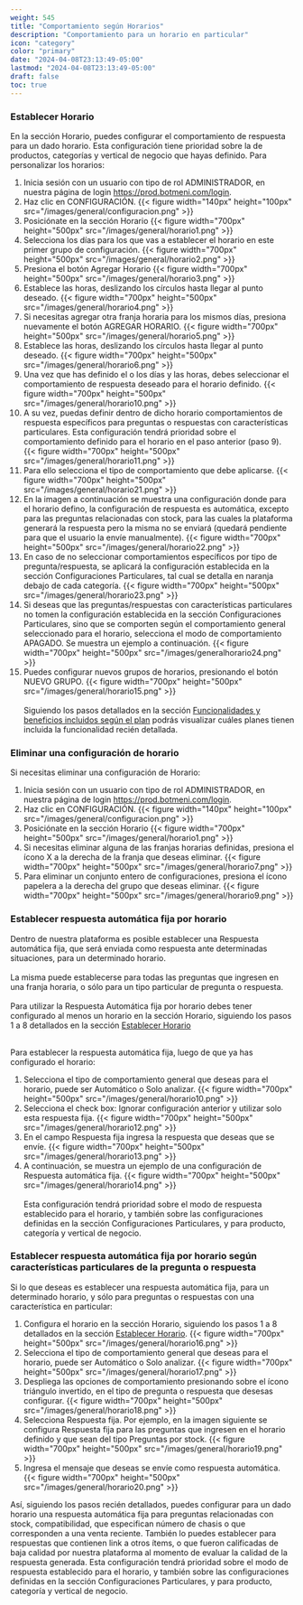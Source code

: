 ```yaml
---
weight: 545
title: "Comportamiento según Horarios"
description: "Comportamiento para un horario en particular"
icon: "category"
color: "primary"
date: "2024-04-08T23:13:49-05:00"
lastmod: "2024-04-08T23:13:49-05:00"
draft: false
toc: true
---
```

### Establecer Horario

En la sección Horario, puedes configurar el comportamiento de respuesta para un dado horario. Esta configuración tiene prioridad sobre la de productos, categorías y vertical de negocio que hayas definido.
Para personalizar los horarios:
1. Inicia sesión con un usuario con tipo de rol ADMINISTRADOR, en nuestra página de login <https://prod.botmeni.com/login>.
2. Haz clic en CONFIGURACIÓN.
{{< figure width="140px" height="100px" src="/images/general/configuracion.png" >}}
3. Posiciónate en la sección Horario
{{< figure width="700px" height="500px" src="/images/general/horario1.png" >}}
4. Selecciona los días para los que vas a establecer el horario en este primer grupo de configuración.
{{< figure width="700px" height="500px" src="/images/general/horario2.png" >}}
5. Presiona el botón Agregar Horario
{{< figure width="700px" height="500px" src="/images/general/horario3.png" >}}
6. Establece las horas, deslizando los círculos hasta llegar al punto deseado.
{{< figure width="700px" height="500px" src="/images/general/horario4.png" >}}
7. Si necesitas agregar otra franja horaria para los mismos días, presiona nuevamente el botón AGREGAR HORARIO.
{{< figure width="700px" height="500px" src="/images/general/horario5.png" >}}
8. Establece las horas, deslizando los círculos hasta llegar al punto deseado.
{{< figure width="700px" height="500px" src="/images/general/horario6.png" >}}
9. Una vez que has definido el o los días y las horas, debes seleccionar el comportamiento de respuesta deseado para el horario definido.
{{< figure width="700px" height="500px" src="/images/general/horario10.png" >}}
10. A su vez, puedas definir dentro de dicho horario comportamientos de respuesta específicos para preguntas o respuestas con características particulares. Esta configuración tendrá prioridad sobre el comportamiento definido para el horario en el paso anterior (paso 9).
{{< figure width="700px" height="500px" src="/images/general/horario11.png" >}}
11. Para ello selecciona el tipo de comportamiento que debe aplicarse.
{{< figure width="700px" height="500px" src="/images/general/horario21.png" >}}
12. En la imagen a continuación se muestra una configuración donde para el horario defino, la configuración de respuesta es automática, excepto para las preguntas relacionadas con stock, para las cuales la plataforma generará la respuesta pero la misma no se enviará (quedará pendiente para que el usuario la envíe manualmente).
{{< figure width="700px" height="500px" src="/images/general/horario22.png" >}}
13. En caso de no seleccionar comportamientos específicos por tipo de pregunta/respuesta, se aplicará la configuración establecida en la sección Configuraciones Particulares, tal cual se detalla en naranja debajo de cada categoría.
{{< figure width="700px" height="500px" src="/images/general/horario23.png" >}}
14. Si deseas que las preguntas/respuestas con características particulares no tomen la configuración establecida en la sección Configuraciones Particulares, sino que se comporten según el comportamiento general seleccionado para el horario, selecciona el modo de comportamiento APAGADO. Se muestra un ejemplo a continuación.
{{< figure width="700px" height="500px" src="/images/generalhorario24.png" >}}
15. Puedes configurar nuevos grupos de horarios, presionando el botón NUEVO GRUPO.
{{< figure width="700px" height="500px" src="/images/general/horario15.png" >}}
<br></br>
Siguiendo los pasos detallados en la sección [Funcionalidades y beneficios incluidos según el plan](../../Suscripcíon_y_Pagos/Tu_Suscripcion/Conocer_beneficios_planes.md) podrás visualizar cuáles planes tienen incluida la funcionalidad recién detallada.

### Eliminar una configuración de horario

Si necesitas eliminar una configuración de Horario:
1. Inicia sesión con un usuario con tipo de rol ADMINISTRADOR, en nuestra página de login <https://prod.botmeni.com/login>.
2. Haz clic en CONFIGURACIÓN.
{{< figure width="140px" height="100px" src="/images/general/configuracion.png" >}}
3. Posiciónate en la sección Horario
{{< figure width="700px" height="500px" src="/images/general/horario1.png" >}}
4. Si necesitas eliminar alguna de las franjas horarias definidas, presiona el ícono X a la derecha de la franja que deseas eliminar.
{{< figure width="700px" height="500px" src="/images/general/horario7.png" >}}
5. Para eliminar un conjunto entero de configuraciones, presiona el ícono papelera a la derecha del grupo que deseas eliminar.
{{< figure width="700px" height="500px" src="/images/general/horario9.png" >}}

### Establecer respuesta automática fija por horario

Dentro de nuestra plataforma es posible establecer una Respuesta automática fija, que será enviada como respuesta ante determinadas situaciones, para un determinado horario.<br></br>
La misma puede establecerse para todas las preguntas que ingresen en una franja horaria, o sólo para un tipo particular de pregunta o respuesta.<br></br>
Para utilizar la Respuesta Automática fija por horario debes tener configurado al menos un horario en la sección Horario, siguiendo los pasos 1 a 8 detallados en la sección [Establecer Horario](../../Personaliza_tu_cuenta_de_botmeni/Configuración_comportamiento_respuesta/Horarios_solo_analizar.md)<br></br>

Para establecer la respuesta automática fija, luego de que ya has configurado el horario:
1. Selecciona el tipo de comportamiento general que deseas para el horario, puede ser Automático o Solo analizar.
{{< figure width="700px" height="500px" src="/images/general/horario10.png" >}}
2. Selecciona el check box: Ignorar configuración anterior y utilizar solo esta respuesta fija.
{{< figure width="700px" height="500px" src="/images/general/horario12.png" >}}
3. En el campo Respuesta fija ingresa la respuesta que deseas que se envíe.
{{< figure width="700px" height="500px" src="/images/general/horario13.png" >}}
4. A continuación, se muestra un ejemplo de una configuración de Respuesta automática fija.
{{< figure width="700px" height="500px" src="/images/general/horario14.png" >}}
<br></br>
Esta configuración tendrá prioridad sobre el modo de respuesta establecido para el horario, y también sobre las configuraciones definidas en la sección Configuraciones Particulares, y para producto, categoría y vertical de negocio.

### Establecer respuesta automática fija por horario según características particulares de la pregunta o respuesta

Si lo que deseas es establecer una respuesta automática fija, para un determinado horario, y sólo para preguntas o respuestas con una característica en particular:
1. Configura el horario en la sección Horario, siguiendo los pasos 1 a 8 detallados en la sección [Establecer Horario](../../Personaliza_tu_cuenta_de_botmeni/Configuración_comportamiento_respuesta/Horarios_solo_analizar.md).
{{< figure width="700px" height="500px" src="/images/general/horario16.png" >}}
2. Selecciona el tipo de comportamiento general que deseas para el horario, puede ser Automático o Solo analizar.
{{< figure width="700px" height="500px" src="/images/general/horario17.png" >}}
3. Despliega las opciones de comportamiento presionando sobre el ícono triángulo invertido, en el tipo de pregunta o respuesta que desesas configurar.
{{< figure width="700px" height="500px" src="/images/general/horario18.png" >}}
4. Selecciona Respuesta fija. Por ejemplo, en la imagen siguiente se configura Respuesta fija para las preguntas que ingresen en el horario definido y que sean del tipo Preguntas por stock.
{{< figure width="700px" height="500px" src="/images/general/horario19.png" >}}
5. Ingresa el mensaje que deseas se envíe como respuesta automática.
{{< figure width="700px" height="500px" src="/images/general/horario20.png" >}}

Así, siguiendo los pasos recién detallados, puedes configurar para un dado horario una respuesta automática fija para preguntas relacionadas con stock, compatibilidad, que especifican número de chasis o que corresponden a una venta reciente. También lo puedes establecer para respuestas que contienen link a otros ítems, o que fueron calificadas de baja calidad por nuestra plataforma al momento de evaluar la calidad de la respuesta generada.
Esta configuración tendrá prioridad sobre el modo de respuesta establecido para el horario, y también sobre las configuraciones definidas en la sección Configuraciones Particulares, y para producto, categoría y vertical de negocio.
